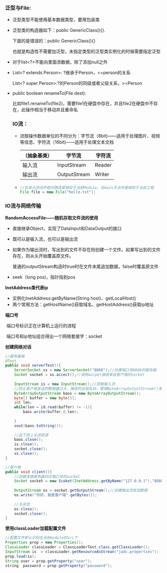 ### 泛型与File:

- 泛型类型不能使用基本数据类型，要用包装类

- 泛型类的构造器如下：public GenericClass(){}.

  下面的是错误的：public GenericClass<E>(){}

  也就是构造性不需要加泛型，未指定类型的泛型类实例化的时候需要指定泛型

- 对于list<?>不能向里面添数据，除了添加null之外

- List<? extends Person>: ?继承于Person，<=person的关系

  List<? super Person>:?的Person的同级或者父级关系，>=Person

- public boolean renameTo(File dest):

  比如file1.renameTo(file2)，需要file1在硬盘中存在，并且file2在硬盘中不存在，此操作相当于移动并且重命名

  ### IO流：

  

  - 流按操作数据单位的不同分为：字节流（8bit)——适用于处理图片、视频等信息、字符流（16bit)——适用于处理文本文档
  
    | （抽象基类） | 字节流       | 字符流 |
    | ------------ | ------------ | ------ |
    | 输入流       | InputStream  | Reader |
    | 输出流       | OutputStream | Writer |
  
  - ```java
    //在单元测试中相对路径是相较于当前Module，在main方法中是相较于当前工程
    File file = new File("hello.txt");
    ```
  

### IO流与网络传输

**RandomAccessFile——随机存取文件流的使用**

- 直接继承Object，实现了DataInput和DataOutput的接口

- 既可以是输入流，也可以是输出流

- 如果作为输出流时，写出到的文件不存在则创建一个文件。如果写出到的文件存在，则从头开始覆盖原文件。

  普通的outputStream构造时true时在文件末尾追加数据，false时覆盖原文件

- seek（long pos)，指针指到pos

**InetAddress类代表ip**

- 实例化InetAddress:getByName(String host)、getLocalHost()
- 两个常用方法：getHostName()获取域名、getHostAddress()获取ip地址

**端口号**

​	端口号标识正在计算机上运行的进程

​	端口号和ip地址组合得出一个网络套接字：socket

**创建网络对话**

```java
//服务器端
@Test
public void serverTest(){
	ServerSocket ss = new ServerSocket("8888");//创建端口号8888的服务器
    Socket socket = ss.accect();//调用accpet接收来自客户端的socket
    
    InputStream is = new InputStream();//获取输入流
    //防止客户端发送的数据量过大，接收时出现乱码，使用ByteArrayOutputStream()来读取输入流中的数据
    ByteArrayOutputStream baos = new ByteArrayOutputStream();
    byte[] buffer = new byte[5];
    int len;
    while(len = id.read(buffer) != -1){
        baos.write(buffer,0,len);
       
    }
    sout(baos.toString());
    
    //自下而上关闭资源
    baos.close();
    is.close();
    socket.close();
    ss.close();
}

//客户端
public void client(){
    //创建连接服务器对应端口号的socket
    Socket socket = new Scoket(InetAddress.getByName("127.0.0.1"),"8888");
    
	OutputStream os = socket.getOutputStream();//创建输出流发送数据
    os.write("你好，我是客户端".getBytes());
    
    //关闭流
    os.close();
    socket.close();
}
```

**使用classLoader加载配置文件**

```java
//配置文件默认识别在当前module的src下
Properties prop = new Properties();
ClassLoader classLoader = ClassLoaderTest.class.getClassLoader();
InputStream is  = classLoader.getResourceAsStrean("jadc.properties");
prop.load(is);
String user = prop.getProperty("user");
string  password = prop.getProperty("password");

```

